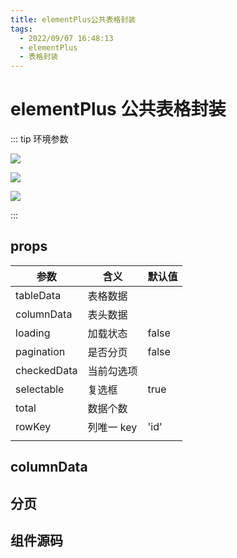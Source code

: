 ```yaml
---
title: elementPlus公共表格封装
tags:
  - 2022/09/07 16:48:13
  - elementPlus
  - 表格封装
---
```


# elementPlus 公共表格封装

::: tip 环境参数

![](https://img.shields.io/badge/vue-3.2.37-4FC08D?logo=Vue.js&?style=flat-square)

![](https://img.shields.io/badge/vite-3.0.8-646CFF?logo=vite&?style=flat-square)

![](https://img.shields.io/badge/element+-2.2.13-5A9CF8?logo=/e/&?style=flat-square)

:::

## props

| 参数        | 含义       | 默认值 |
| ----------- | ---------- | ------ |
| tableData   | 表格数据   |        |
| columnData  | 表头数据   |        |
| loading     | 加载状态   | false  |
| pagination  | 是否分页   | false  |
| checkedData | 当前勾选项 |        |
| selectable  | 复选框     | true   |
| total       | 数据个数   |        |
| rowKey      | 列唯一 key | 'id'   |
|             |            |        |

## columnData

## 分页

## 组件源码
